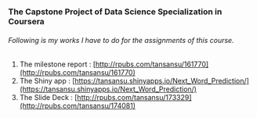 ### The Capstone Project of Data Science Specialization in Coursera
###### *Following is my works I have to do for the assignments of this course.*

1. The milestone report : [http://rpubs.com/tansansu/161770](http://rpubs.com/tansansu/161770)
2. The Shiny app : [https://tansansu.shinyapps.io/Next_Word_Prediction/](https://tansansu.shinyapps.io/Next_Word_Prediction/)
3. The Slide Deck : [http://rpubs.com/tansansu/173329](http://rpubs.com/tansansu/174081)
